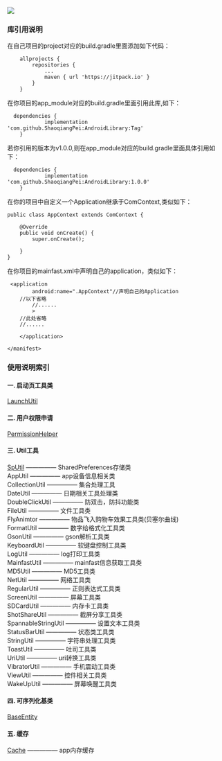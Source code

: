 [![](https://jitpack.io/v/ShaoqiangPei/AndroidLibrary.svg)](https://jitpack.io/#ShaoqiangPei/AndroidLibrary)

### 库引用说明
在自己项目的project对应的build.gradle里面添加如下代码：
```
	allprojects {
		repositories {
			...
			maven { url 'https://jitpack.io' }
		}
	}
```
在你项目的app_module对应的build.gradle里面引用此库,如下：
```
  dependencies {
	        implementation 'com.github.ShaoqiangPei:AndroidLibrary:Tag'
	}
```
若你引用的版本为v1.0.0,则在app_module对应的build.gradle里面具体引用如下：
```
  dependencies {
	        implementation 'com.github.ShaoqiangPei:AndroidLibrary:1.0.0'
	}
```
在你的项目中自定义一个Application继承于ComContext,类似如下：
```
public class AppContext extends ComContext {

    @Override
    public void onCreate() {
        super.onCreate();

    }
}
```
在你项目的mainfast.xml中声明自己的application，类似如下：
```
 <application
        android:name=".AppContext"//声明自己的Application
	//以下省略
        //......
        >
    //此处省略
    //......

    </application>

</manifest>
```
### 使用说明索引
#### 一. 启动页工具类  
[LaunchUtil](https://github.com/ShaoqiangPei/AndroidLibrary/blob/master/read/LaunchUtil%E4%BD%BF%E7%94%A8%E8%AF%B4%E6%98%8E.md
)
#### 二. 用户权限申请  
[PermissionHelper](https://github.com/ShaoqiangPei/AndroidLibrary/blob/master/read/PermissionHelper%E4%BD%BF%E7%94%A8%E8%AF%B4%E6%98%8E.md
)
#### 三. Util工具  
[SpUtil](https://github.com/ShaoqiangPei/AndroidLibrary/blob/master/read/SpUtil%E4%BD%BF%E7%94%A8%E8%AF%B4%E6%98%8E.md)                  ————— SharedPreferences存储类  
AppUtil ————— app设备信息相关类  
CollectionUtil ————— 集合处理工具  
DateUtil ————— 日期相关工具处理类  
DoubleClickUtil ————— 防双击，防抖功能类  
FileUtil ————— 文件工具类  
FlyAnimtor ————— 物品飞入购物车效果工具类(贝塞尔曲线)  
FormatUtil ————— 数字给格式化工具类  
GsonUtil ————— gson解析工具类  
KeyboardUtil ————— 软键盘控制工具类  
LogUtil ————— log打印工具类  
MainfastUtil ————— mainfast信息获取工具类  
MD5Util ————— MD5工具类  
NetUtil ————— 网络工具类  
RegularUtil ————— 正则表达式工具类  
ScreenUtil ————— 屏幕工具类  
SDCardUtil ————— 内存卡工具类  
ShotShareUtil ————— 截屏分享工具类  
SpannableStringUtil ————— 设置文本工具类  
StatusBarUtil ————— 状态类工具类  
StringUtil ————— 字符串处理工具类  
ToastUtil ————— 吐司工具类  
UriUtil ————— uri转换工具类  
VibratorUtil ————— 手机震动工具类  
ViewUtil ————— 控件相关工具类  
WakeUpUtil ————— 屏幕唤醒工具类  
#### 四. 可序列化基类
[BaseEntity](https://github.com/ShaoqiangPei/AndroidLibrary/blob/master/read/BaseEntity%E4%BD%BF%E7%94%A8%E8%AF%B4%E6%98%8E.md)
#### 五. 缓存
[Cache](https://github.com/ShaoqiangPei/AndroidLibrary/blob/master/read/Cache%E4%BD%BF%E7%94%A8%E8%AF%B4%E6%98%8E.md) ————— app内存缓存
